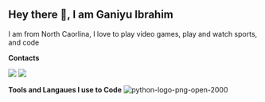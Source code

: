 ## Hey there 👋, I am Ganiyu Ibrahim

<!--
**gibra21/gibra21** is a ✨ _special_ ✨ repository because its `README.md` (this file) appears on your GitHub profile.

Here are some ideas to get you started:

- 🔭 I’m currently working on ...
- 🌱 I’m currently learning ...
- 👯 I’m looking to collaborate on ...
- 🤔 I’m looking for help with ...
- 💬 Ask me about ...
- 📫 How to reach me: ...
- 😄 Pronouns: ...
- ⚡ Fun fact: ...
-->

I am from North Caorlina, I love to play video games, play and watch sports, and code 

**Contacts**

<a href="mailto:gibrahim0877@gmail.com"><img src="https://img.shields.io/badge/Gmail-D14836?style=for-the-badge&logo=gmail&logoColor=white"></a> <a href=https://www.linkedin.com/in/ganiyu-ibrahim-5051a5316/><img src="https://img.shields.io/badge/LinkedIn-0077B5?style=for-the-badge&logo=linkedin&logoColor=white"></a>


**Tools and Langaues I use to Code**
![python-logo-png-open-2000](https://github.com/user-attachments/assets/1c8a8904-c8f7-40eb-b417-4ada93466475)

